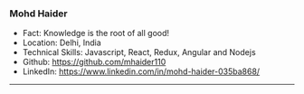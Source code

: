### Mohd Haider
- Fact: Knowledge is the root of all good!
- Location: Delhi, India
- Technical Skills: Javascript, React, Redux, Angular and Nodejs
- Github: https://github.com/mhaider110
- LinkedIn: https://www.linkedin.com/in/mohd-haider-035ba868/
***
